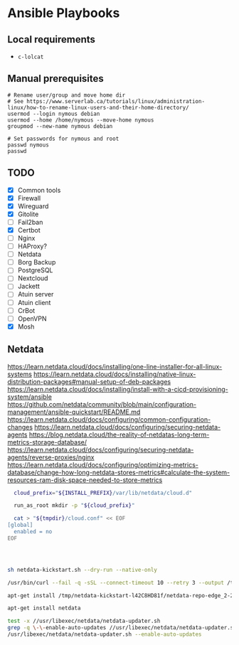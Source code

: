# Ansible Playbooks

## Local requirements

- `c-lolcat`

## Manual prerequisites

```shell
# Rename user/group and move home dir
# See https://www.serverlab.ca/tutorials/linux/administration-linux/how-to-rename-linux-users-and-their-home-directory/
usermod --login nymous debian
usermod --home /home/nymous --move-home nymous
groupmod --new-name nymous debian

# Set passwords for nymous and root
passwd nymous
passwd
```

## TODO

- [x] Common tools
- [x] Firewall
- [x] Wireguard
- [x] Gitolite
- [ ] Fail2ban
- [x] Certbot
- [ ] Nginx
- [ ] HAProxy?
- [ ] Netdata
- [ ] Borg Backup
- [ ] PostgreSQL
- [ ] Nextcloud
- [ ] Jackett
- [ ] Atuin server
- [ ] Atuin client
- [ ] CrBot
- [ ] OpenVPN
- [x] Mosh

## Netdata

https://learn.netdata.cloud/docs/installing/one-line-installer-for-all-linux-systems
https://learn.netdata.cloud/docs/installing/native-linux-distribution-packages#manual-setup-of-deb-packages
https://learn.netdata.cloud/docs/installing/install-with-a-cicd-provisioning-system/ansible
https://github.com/netdata/community/blob/main/configuration-management/ansible-quickstart/README.md
https://learn.netdata.cloud/docs/configuring/common-configuration-changes
https://learn.netdata.cloud/docs/configuring/securing-netdata-agents
https://blog.netdata.cloud/the-reality-of-netdatas-long-term-metrics-storage-database/
https://learn.netdata.cloud/docs/configuring/securing-netdata-agents/reverse-proxies/nginx
https://learn.netdata.cloud/docs/configuring/optimizing-metrics-database/change-how-long-netdata-stores-metrics#calculate-the-system-resources-ram-disk-space-needed-to-store-metrics

```sh
  cloud_prefix="${INSTALL_PREFIX}/var/lib/netdata/cloud.d"

  run_as_root mkdir -p "${cloud_prefix}"

  cat > "${tmpdir}/cloud.conf" << EOF
[global]
  enabled = no
EOF




sh netdata-kickstart.sh --dry-run --native-only

/usr/bin/curl --fail -q -sSL --connect-timeout 10 --retry 3 --output /tmp/netdata-kickstart-l42C8HD81f/netdata-repo-edge_2-2+debian12_all.deb https://repo.netdata.cloud/repos/repoconfig/debian/bookworm/netdata-repo-edge_2-2+debian12_all.deb

apt-get install /tmp/netdata-kickstart-l42C8HD81f/netdata-repo-edge_2-2+debian12_all.deb

apt-get install netdata

test -x //usr/libexec/netdata/netdata-updater.sh
grep -q \-\-enable-auto-updates //usr/libexec/netdata/netdata-updater.sh
/usr/libexec/netdata/netdata-updater.sh --enable-auto-updates
```
